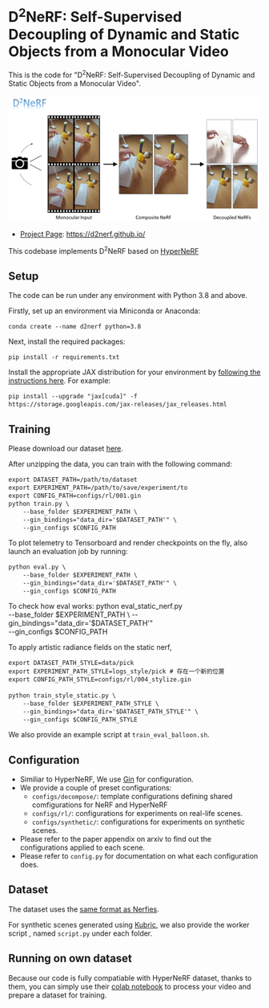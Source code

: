 # D<sup>2</sup>NeRF: Self-Supervised Decoupling of Dynamic and Static Objects from a Monocular Video

This is the code for "D<sup>2</sup>NeRF: Self-Supervised Decoupling of Dynamic and Static Objects from a Monocular Video".

![image](imgs/title_card.png)

* [Project Page](https://d2nerf.github.io/): https://d2nerf.github.io/
<!-- * [Paper](coming): coming -->

This codebase implements D<sup>2</sup>NeRF based on [HyperNeRF](https://github.com/google/hypernerf) 


<!-- ## Demo

Our code We provide an easy-to-get-started demo using Google Colab!

These Colabs will allow you to train a basic version of our method using
Cloud TPUs (or GPUs) on Google Colab.

Note that due to limited compute resources available, these are not the fully
featured models and will train quite slowly and the quality will likely not be that great.
If you would like to train a fully featured model, please refer to the instructions below
on how to train on your own machine.

| Description      | Link |
| ----------- | ----------- |
| Process a video into a dataset| [![Open In Colab](https://colab.research.google.com/assets/colab-badge.svg)](https://colab.research.google.com/github/google/nerfies/blob/main/notebooks/Nerfies_Capture_Processing.ipynb)|
| Train HyperNeRF| [![Open In Colab](https://colab.research.google.com/assets/colab-badge.svg)](https://colab.research.google.com/github/google/hypernerf/blob/main/notebooks/HyperNeRF_Training.ipynb)|
| Render HyperNeRF Videos| [![Open In Colab](https://colab.research.google.com/assets/colab-badge.svg)](https://colab.research.google.com/github/google/hypernerf/blob/main/notebooks/HyperNeRF_Render_Video.ipynb)| -->


## Setup
The code can be run under any environment with Python 3.8 and above.

Firstly, set up an environment via Miniconda or Anaconda:

    conda create --name d2nerf python=3.8

Next, install the required packages:

    pip install -r requirements.txt

Install the appropriate JAX distribution for your environment by  [following the instructions here](https://github.com/google/jax#installation). For example:

    pip install --upgrade "jax[cuda]" -f https://storage.googleapis.com/jax-releases/jax_releases.html


## Training
Please download our dataset [here](https://drive.google.com/drive/folders/1qm-8P6UqrhimZXp4USzFPumyfu8l1vto?usp=sharing).

After unzipping the data, you can train with the following command:

    export DATASET_PATH=/path/to/dataset
    export EXPERIMENT_PATH=/path/to/save/experiment/to
    export CONFIG_PATH=configs/rl/001.gin
    python train.py \
        --base_folder $EXPERIMENT_PATH \
        --gin_bindings="data_dir='$DATASET_PATH'" \
        --gin_configs $CONFIG_PATH


To plot telemetry to Tensorboard and render checkpoints on the fly, also
launch an evaluation job by running:

    python eval.py \
        --base_folder $EXPERIMENT_PATH \
        --gin_bindings="data_dir='$DATASET_PATH'" \
        --gin_configs $CONFIG_PATH

To check how eval works:
    python eval_static_nerf.py \
        --base_folder $EXPERIMENT_PATH \
        --gin_bindings="data_dir='$DATASET_PATH'" \
        --gin_configs $CONFIG_PATH


To apply artistic radiance fields on the static nerf,
    
    export DATASET_PATH_STYLE=data/pick
    export EXPERIMENT_PATH_STYLE=logs_style/pick # 存在一个新的位置
    export CONFIG_PATH_STYLE=configs/rl/004_stylize.gin

    python train_style_static.py \
        --base_folder $EXPERIMENT_PATH_STYLE \
        --gin_bindings="data_dir='$DATASET_PATH_STYLE'" \
        --gin_configs $CONFIG_PATH_STYLE
    

We also provide an example script at `train_eval_balloon.sh`.



## Configuration
* Similiar to HyperNeRF, We use [Gin](https://github.com/google/gin-config) for configuration.
* We provide a couple of preset configurations:
    - `configs/decompose/`: template configurations defining shared comfigurations for NeRF and HyperNeRF
    - `configs/rl/`: configurations for experiments on real-life scenes. 
    - `configs/synthetic/`: configurations for experiments on synthetic scenes. 
* Please refer to the paper appendix on arxiv to find out the configurations applied to each scene.
* Please refer to `config.py` for documentation on what each configuration does.



## Dataset
The dataset uses the [same format as Nerfies](https://github.com/google/nerfies#datasets).

For synthetic scenes generated using [Kubric](https://github.com/google-research/kubric), we also provide the worker script
, named `script.py` under each folder.


<!--
## Pre-trained Model
We include several pre-trained model checkpoints which can be downloaded from [here](https://drive.google.com/file/d/1dlwp52zg9Iik4uKuuumn5V6jbX1tiYeU/view?usp=sharing). Please use the `config.gin` files included in each subfolder for evaluation of the model checkpoints. 
 -->



## Running on own dataset

Because our code is fully compatiable with HyperNeRF dataset, thanks to them, you can simply use their [colab notebook](https://colab.research.google.com/github/google/nerfies/blob/main/notebooks/Nerfies_Capture_Processing.ipynb) to process your video and prepare a dataset for training.



<!-- ## Citing
If you find our work useful, please consider citing:
```BibTeX
@article{park2021hypernerf,
  author = {Park, Keunhong and Sinha, Utkarsh and Hedman, Peter and Barron, Jonathan T. and Bouaziz, Sofien and Goldman, Dan B and Martin-Brualla, Ricardo and Seitz, Steven M.},
  title = {HyperNeRF: A Higher-Dimensional Representation for Topologically Varying Neural Radiance Fields},
  journal = {ACM Trans. Graph.},
  issue_date = {December 2021},
  publisher = {ACM},
  volume = {40},
  number = {6},
  month = {dec},
  year = {2021},
  articleno = {238},
}
``` -->
